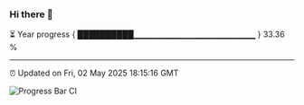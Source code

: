 ### Hi there 👋

⏳ Year progress { ██████████▁▁▁▁▁▁▁▁▁▁▁▁▁▁▁▁▁▁▁▁ } 33.36 %

---

⏰ Updated on Fri, 02 May 2025 18:15:16 GMT

![Progress Bar CI](https://github.com/Shyam-Makwana/GitHub-Actions-Demo/workflows/Progress%20Bar%20CI/badge.svg)
